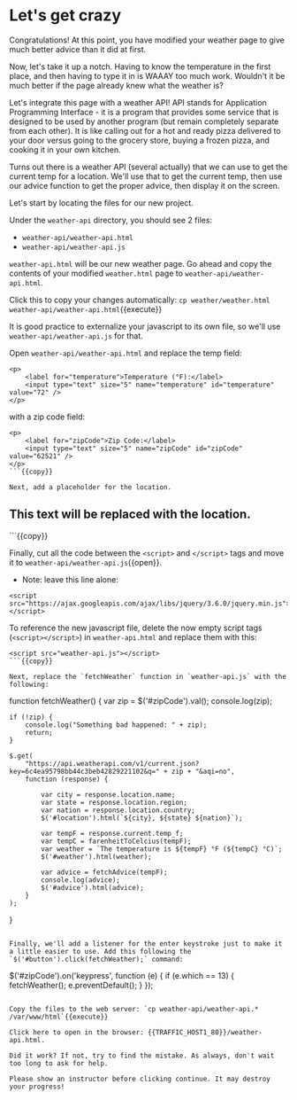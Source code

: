 # Let's get crazy

Congratulations! At this point, you have modified your weather page to give much better advice than it did at first.

Now, let's take it up a notch. Having to know the temperature in the first place, and then having to type it in is WAAAY too much work. Wouldn't it be much better if the page already knew what the weather is?

Let's integrate this page with a weather API! API stands for Application Programming Interface - it is a program that provides some service that is designed to be used by another program (but remain completely separate from each other). It is like calling out for a hot and ready pizza delivered to your door versus going to the grocery store, buying a frozen pizza, and cooking it in your own kitchen.

Turns out there is a weather API (several actually) that we can use to get the current temp for a location. We'll use that to get the current temp, then use our advice function to get the proper advice, then display it on the screen.

Let's start by locating the files for our new project.

Under the `weather-api` directory, you should see 2 files:
* `weather-api/weather-api.html`
* `weather-api/weather-api.js`

`weather-api.html` will be our new weather page. Go ahead and copy the contents of your modified `weather.html` page to `weather-api/weather-api.html`. 

Click this to copy your changes automatically: `cp weather/weather.html weather-api/weather-api.html`{{execute}}

It is good practice to externalize your javascript to its own file, so we'll use `weather-api/weather-api.js` for that.

Open `weather-api/weather-api.html` and replace the temp field:

```
<p>
    <label for="temperature">Temperature (°F):</label>
    <input type="text" size="5" name="temperature" id="temperature" value="72" />
</p>
```

with a zip code field:

```
<p>
    <label for="zipCode">Zip Code:</label>
    <input type="text" size="5" name="zipCode" id="zipCode" value="62521" />
</p>
```{{copy}}

Next, add a placeholder for the location.

```
<h2 id="location">
    This text will be replaced with the location.
</h2>
```{{copy}}

Finally, cut all the code between the `<script>` and `</script>` tags and move it to `weather-api/weather-api.js`{{open}}. 

* Note: leave this line alone:

```
<script src="https://ajax.googleapis.com/ajax/libs/jquery/3.6.0/jquery.min.js"></script>
```

To reference the new javascript file, delete the now empty script tags (`<script></script>`) in `weather-api.html` and replace them with this: 

```
<script src="weather-api.js"></script>
```{{copy}}

Next, replace the `fetchWeather` function in `weather-api.js` with the following:

```
function fetchWeather() {
    var zip = $('#zipCode').val();
    console.log(zip);

    if (!zip) {
        console.log("Something bad happened: " + zip);
        return;
    }

    $.get(
        "https://api.weatherapi.com/v1/current.json?key=6c4ea95798bb44c3beb42829221102&q=" + zip + "&aqi=no",
        function (response) {

            var city = response.location.name;
            var state = response.location.region;
            var nation = response.location.country;
            $('#location').html(`${city}, ${state} ${nation}`);

            var tempF = response.current.temp_f;
            var tempC = farenheitToCelcius(tempF);
            var weather = `The temperature is ${tempF} °F (${tempC} °C)`;
            $('#weather').html(weather);

            var advice = fetchAdvice(tempF);
            console.log(advice);
            $('#advice').html(advice);
        }
    );
}
```{{copy}}

Finally, we'll add a listener for the enter keystroke just to make it a little easier to use. Add this following the `$('#button').click(fetchWeather);` command:

```
$('#zipCode').on('keypress', function (e) {
    if (e.which == 13) {
        fetchWeather();
        e.preventDefault();
    }
});
```{{copy}}

Copy the files to the web server: `cp weather-api/weather-api.* /var/www/html`{{execute}}

Click here to open in the browser: {{TRAFFIC_HOST1_80}}/weather-api.html.

Did it work? If not, try to find the mistake. As always, don't wait too long to ask for help.

Please show an instructor before clicking continue. It may destroy your progress!